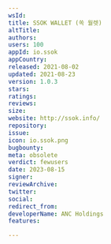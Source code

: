 ```yaml
---
wsId: 
title: SSOK WALLET (쏙 월렛)
altTitle: 
authors: 
users: 100
appId: io.ssok
appCountry: 
released: 2021-08-02
updated: 2021-08-23
version: 1.0.3
stars: 
ratings: 
reviews: 
size: 
website: http://ssok.info/
repository: 
issue: 
icon: io.ssok.png
bugbounty: 
meta: obsolete
verdict: fewusers
date: 2023-08-15
signer: 
reviewArchive: 
twitter: 
social: 
redirect_from: 
developerName: ANC Holdings
features: 

---
```


